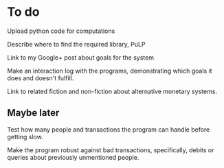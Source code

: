 To do
=====

Upload python code for computations

Describe where to find the required library, PuLP

Link to my Google+ post about goals for the system

Make an interaction log with the programs, demonstrating which goals it does and doesn't fulfill.

Link to related fiction and non-fiction about alternative monetary systems.



Maybe later
-----------

Test how many people and transactions the program can handle before getting slow.

Make the program robust against bad transactions, specifically, debits or queries about previously unmentioned people.

